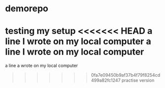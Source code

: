 # demorepo
testing my setup
<<<<<<< HEAD
a line I wrote on my local computer
a line I wrote on my local computer
=======
a line a wrote on my local computer
>>>>>>> 0fa7e09450b9af37b4f79f8254cd499a82fc1247
practise version
